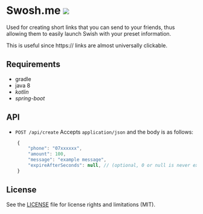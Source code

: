 # Swosh.me ![](https://github.com/Edholm/swosh/workflows/Build,%20test,%20and%20deploy/badge.svg)

Used for creating short links that you can send to your friends, thus allowing them to easily launch Swish with your preset information.

This is useful since https:// links are almost universally clickable.

## Requirements
* gradle
* java 8
* _kotlin_ 
* _spring-boot_

## API
* `POST /api/create`
Accepts `application/json` and the body is as follows:
```javascript
	{
		"phone": "07xxxxxx",
		"amount": 100,
		"message": "example message",
		"expireAfterSeconds": null, // (optional, 0 or null is never expire)
	}
```

## License

See the [LICENSE](LICENSE.md) file for license rights and limitations (MIT).
